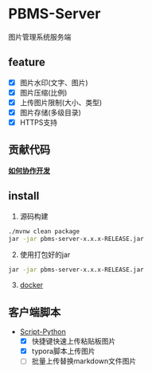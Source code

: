 # PBMS-Server

图片管理系统服务端

## feature

- [x] 图片水印(文字、图片)
- [x] 图片压缩(比例)
- [x] 上传图片限制(大小、类型)
- [x] 图片存储(多级目录)
- [x] HTTPS支持

## 贡献代码

**[如何协作开发](https://gitea.965.life/PBMS/PBMS-Server/wiki/%E5%A6%82%E4%BD%95%E5%8D%8F%E4%BD%9C%E5%BC%80%E5%8F%91)**

## install

1. 源码构建

```sh
./mvnw clean package
jar -jar pbms-server-x.x.x-RELEASE.jar
```

2. 使用打包好的jar

```sh
jar -jar pbms-server-x.x.x-RELEASE.jar
```

3. [docker](https://gitea.965.life/PBMS/PBMS-Server/wiki/docker)

## 客户端脚本

- [Script-Python](https://gitea.965.life/PBMS/Script-Python)
  - [x] 快捷键快速上传粘贴板图片
  - [x] typora脚本上传图片
  - [ ] 批量上传替换markdown文件图片
